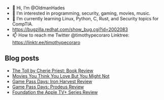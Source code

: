 - 👋 Hi, I’m @OldmanHades
- 👀 I’m interested in programming, security, gaming, movies, music.
- 🌱 I’m currently learning Linux, Python, C, Rust, and Security topics for CompTIA.
- https://bugzilla.redhat.com/show_bug.cgi?id=2002083
- 📫 How to reach me Twitter @timothypecoraro
Linktree: https://linktr.ee/timothypecoraro

## Blog posts
<!-- BLOG-POST-LIST:START -->
- [The Toll by Cherie Priest: Book Review](https://medium.com/@timothypecoraro/the-toll-by-cherie-priest-book-review-ea48d120e166?source=rss-5097f5c9b801------2)
- [Movies You Think You Love But You Might Not](https://medium.com/@timothypecoraro/movies-you-think-you-love-but-you-might-not-e65221032e9?source=rss-5097f5c9b801------2)
- [Game Pass Days: Iron Harvest Review](https://medium.com/@timothypecoraro/game-pass-days-iron-harvest-review-25c5dad27401?source=rss-5097f5c9b801------2)
- [Game Pass Days: Prodeus Review](https://medium.com/@timothypecoraro/game-pass-days-prodeus-review-d718e33a4a9f?source=rss-5097f5c9b801------2)
- [Foundation the Apple TV+ Series Review](https://medium.com/@timothypecoraro/foundation-the-apple-tv-series-review-6c7ca94af123?source=rss-5097f5c9b801------2)
<!-- BLOG-POST-LIST:END -->
